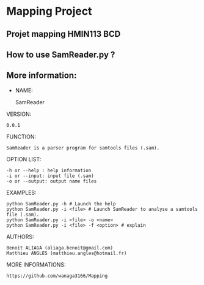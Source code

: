 # Mapping Project
## Projet mapping HMIN113 BCD

## How to use SamReader.py ?

## More information:

- NAME:

    SamReader

VERSION:

    0.0.1

FUNCTION:

    SamReader is a parser program for samtools files (.sam).

OPTION LIST:

    -h or --help : help information
    -i or --input: input file (.sam)
    -o or --output: output name files

EXAMPLES:

    python SamReader.py -h # Launch the help
    python SamReader.py -i <file> # Launch SamReader to analyse a samtools file (.sam).
    python SamReader.py -i <file> -o <name>
    python SamReader.py -i <file> -f <option> # explain

AUTHORS:

    Benoit ALIAGA (aliaga.benoit@gmail.com)
    Matthieu ANGLES (matthieu.angles@hotmail.fr)

MORE INFORMATIONS:

    https://github.com/wanaga3166/Mapping